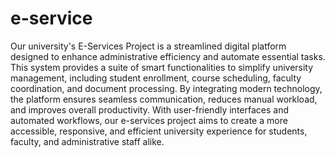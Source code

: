 # e-service
Our university's E-Services Project is a streamlined digital platform designed to enhance administrative efficiency and automate essential tasks. This system provides a suite of smart functionalities to simplify university management, including student enrollment, course scheduling, faculty coordination, and document processing. By integrating modern technology, the platform ensures seamless communication, reduces manual workload, and improves overall productivity. With user-friendly interfaces and automated workflows, our e-services project aims to create a more accessible, responsive, and efficient university experience for students, faculty, and administrative staff alike.
